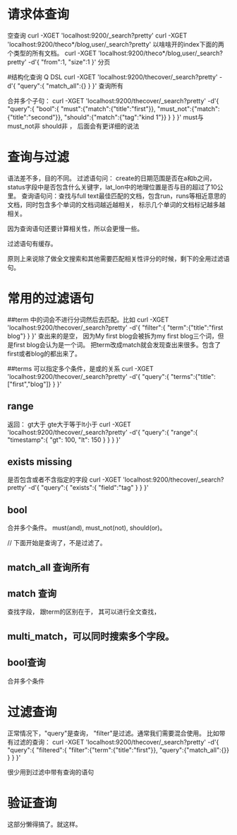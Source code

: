 # 请求体查询
空查询
curl -XGET 'localhost:9200/_search?pretty'
curl -XGET 'localhost:9200/theco*/blog,user/_search?pretty'  以啥啥开的index下面的两个类型的所有文档。
curl -XGET 'localhost:9200/theco*/blog,user/_search?pretty' -d'{
"from":1,
"size":1
}'  分页

#结构化查询
Q DSL
curl -XGET 'localhost:9200/thecover/_search?pretty' -d'{
    "query":{
        "match_all":{}
    }
}'
查询所有

合并多个子句：
curl -XGET 'localhost:9200/thecover/_search?pretty' -d'{
    "query":{
        "bool":{
            "must":{"match":{"title":"first"}},
            "must_not":{"match":{"title":"second"}},
            "should":{"match":{"tag":"kind 1"}}
        }
    }
}'
must与must_not非 should非 ， 后面会有更详细的说法

# 查询与过滤
语法差不多，目的不同。
过滤语句问： create的日期范围是否在a和b之间，status字段中是否包含什么关键字，lat_lon中的地理位置是否与目的超过了10公里。
查询语句问：查找与full text最佳匹配的文档，包含run，runs等相近意思的文档，同时包含多个单词的文档词越近越相关， 标示几个单词的文档标记越多越相关。

因为查询语句还要计算相关性，所以会更慢一些。

过滤语句有缓存。

原则上来说除了做全文搜索和其他需要匹配相关性评分的时候，剩下的全用过滤语句。

# 常用的过滤语句
##term 中的词会不进行分词然后去匹配。比如
curl -XGET 'localhost:9200/thecover/_search?pretty' -d'{
    "filter":{
        "term":{"title":"first blog"}
    }
}'
查出来的是空， 因为My first blog会被拆为my first blog三个词，但是first blog会认为是一个词。
把term改成match就会发现查出来很多。包含了first或者blog的都出来了。

##terms 可以指定多个条件，是或的关系
curl -XGET 'localhost:9200/thecover/_search?pretty' -d'{
    "query":{
        "terms":{"title":["first","blog"]}
    }
}'

## range
返回： gt大于 gte大于等于lt小于
curl -XGET 'localhost:9200/thecover/_search?pretty' -d'{
    "query":{
        "range":{
            "timestamp":{
                "gt": 100,
                "lt": 150
            }
        }
    }
}'
## exists missing
是否包含或者不含指定的字段
curl -XGET 'localhost:9200/thecover/_search?pretty' -d'{
    "query":{
        "exists":{
            "field":"tag"
        }
    }
}'

## bool
合并多个条件。 must(and), must_not(not), should(or)。


// 下面开始是查询了，不是过滤了。
## match_all 查询所有

## match 查询
查找字段， 跟term的区别在于， 其可以进行全文查找，

## multi_match，可以同时搜索多个字段。

## bool查询
合并多个条件

# 过滤查询
正常情况下，"query"是查询， "filter"是过滤。通常我们需要混合使用。
比如带有过滤的查询：
curl -XGET 'localhost:9200/thecover/_search?pretty' -d'{
    "query":{
        "filtered":{
            "filter":{"term":{"title":"first"}},
            "query":{"match_all":{}}
        }
    }
}'

很少用到过滤中带有查询的语句

# 验证查询
这部分懒得搞了。就这样。



